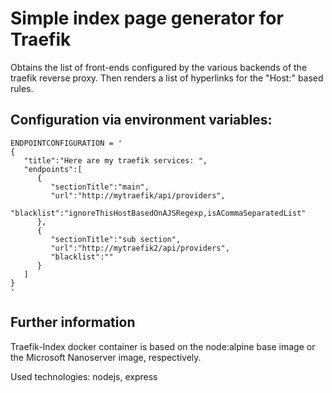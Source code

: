 # Simple index page generator for Traefik

Obtains the list of front-ends configured by the various backends of the traefik reverse proxy. Then renders a list of hyperlinks for the "Host:" based rules.

## Configuration via environment variables:

```
ENDPOINTCONFIGURATION = '
{
   "title":"Here are my traefik services: ",
   "endpoints":[
      {
         "sectionTitle":"main",
         "url":"http://mytraefik/api/providers",
         "blacklist":"ignoreThisHostBasedOnAJSRegexp,isACommaSeparatedList"
      },
      {
         "sectionTitle":"sub section",
         "url":"http://mytraefik2/api/providers",
         "blacklist":""
      }
   ]
}
'
```


## Further information

Traefik-Index docker container is based on the node:alpine base image or the Microsoft Nanoserver image, respectively. 

Used technologies: nodejs, express
